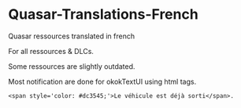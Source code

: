 # Quasar-Translations-French
Quasar ressources translated in french

For all ressources & DLCs.

Some ressources are slightly outdated.

Most notification are done for okokTextUI using html tags.

```<span style='color: #dc3545;'>Le véhicule est déjà sorti</span>.```
